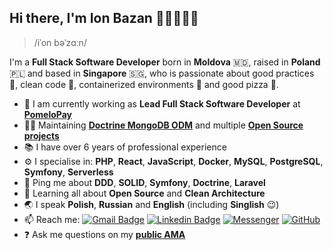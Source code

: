 ## Hi there, I'm Ion Bazan 👋🏻👨🏻‍💻

> /iˈon bəˈzɑːn/

I'm a **Full Stack Software Developer** born in **Moldova** 🇲🇩, raised in **Poland** 🇵🇱 and based in **Singapore** 🇸🇬, who is passionate about good practices 📖, clean code 🧹, containerized environments 🐋 and good pizza 🍕.

 - 🏢 I am currently working as **Lead Full Stack Software Developer** at [**PomeloPay**](http://pomelopay.com/)
 - 👨‍💻 Maintaining [**Doctrine MongoDB ODM**](https://github.com/doctrine/mongodb-odm) and multiple [**Open Source projects**](https://github.com/IonBazan?tab=repositories&q=&type=source&language=&sort=stargazers)
 - 📚 I have over 6 years of professional experience
 - ⚙️ I specialise in: **PHP**, **React**, **JavaScript**, **Docker**, **MySQL**, **PostgreSQL**, **Symfony**, **Serverless**
 - 💬 Ping me about **DDD**, **SOLID**, **Symfony**, **Doctrine**, **Laravel**
 - 🌱 Learning all about **Open Source** and **Clean Architecture**
 - 🌏 I speak **Polish**, **Russian** and **English** (including **Singlish** 😉)
 - 📫 Reach me: [![Gmail Badge](https://img.shields.io/badge/-ion.bazan@gmail.com-D14836?style=flat&logo=Gmail&logoColor=white)](mailto:ion.bazan@gmail.com "Connect via Email")
 [![Linkedin Badge](https://img.shields.io/badge/-Ion%20Bazan-0077B5?style=flat&logo=Linkedin&logoColor=white)](https://www.linkedin.com/in/ion-bazan/ "Connect on LinkedIn")
 [![Messenger ](https://img.shields.io/badge/-bazan.ion-0078FF?style=flat&logo=Messenger&logoColor=white)](https://m.me/bazan.ion "Connect on Facebook")
 [![GitHub](https://img.shields.io/badge/-IonBazan-181717?style=flat&logo=github)](https://github.com/IonBazan "Connect via GitHub")
 - ❓ Ask me questions on my **[public AMA](https://github.com/IonBazan/IonBazan/issues)**
